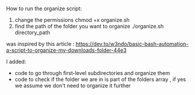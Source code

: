How to run the organize script:
1) change the permissions 
chmod +x organize.sh
2) find the path of the folder you want to organize 
./organize.sh directory_path

was inspired by this article :
https://dev.to/w3ndo/basic-bash-automation-a-script-to-organize-my-downloads-folder-44e3

I added: 
- code to go through first-level subdirectories and organize them
- code to check if the folder we are in is part of the folders array , if yes we assume we don't need to organize it further

